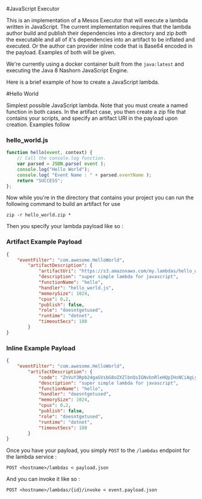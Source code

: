 #JavaScript Executor

This is an implementation of a Mesos Executor that will execute a lambda written in JavaScript.  The current implementation requires that the lambda author build and publish their dependencies into a directory and zip *both* the executable and all of it's dependencies into an artifact to be inflated and executed. Or the author can provider inline code that is Base64 encoded in the payload.  Examples of both will be given.

We're currently using a docker container built from the `java:latest` and executing the Java 8 Nashorn JavaScript Engine.

Here is a brief example of how to create a JavaScript lambda.

#Hello World

Simplest possible JavaScript lambda.  Note that you must create a named function in both cases.  In the artifact case, you then create a zip file that contains your scripts, and specify an artifact URI in the payload upon creation.  Examples follow

### hello_world.js
```javascript
function hello(event, context) {
	// Call the console.log function.
	var parsed = JSON.parse( event );
	console.log("Hello World");
	console.log( "Event Name : " + parsed.eventName );
	return "SUCCESS";
};
```

Now while you're in the directory that contains your project you can run the following command to build an artifact for use

`zip -r hello_world.zip *`

Then you specify your lambda payload like so : 

### Artifact Example Payload
```json
{
	"eventFilter": "com.awesome.HelloWorld",
		"artifactDescription": {
			"artifactUri": "https://s3.amazonaws.com/my.lambdas/hello_world.zip",
			"description": "super simple lambda for javascript",
			"functionName": "hello",
			"handler": "hello_world.js",
			"memorySize": 1024,
			"cpus": 0.2,
			"publish": false,
			"role": "doesntgetused",
			"runtime": "dotnet",
			"timeoutSecs": 180
		}
}
```

### Inline Example Payload

```json
{
	"eventFilter": "com.awesome.HelloWorld",
		"artifactDescription": {
			"code": "ZnVuY3Rpb24gaGVsbG8oZXZlbnQsIGNvbnRleHQpIHsNCiAgLy8gQ2FsbCB0aGUgY29uc29sZS5sb2cgZnVuY3Rpb24uDQogIGNvbnNvbGUubG9nKCJIZWxsbyBXb3JsZCIpOw0KICBjb25zb2xlLmxvZyggIkV2ZW50IE5hbWUgOiAiICsgZXZlbnQuZXZlbnROYW1lICk7DQogIHJldHVybiAiU1VDQ0VTUyI7DQp9Ow==",
			"description": "super simple lambda for javascript",
			"functionName": "hello",
			"handler": "doesntgetused",
			"memorySize": 1024,
			"cpus": 0.2,
			"publish": false,
			"role": "doesntgetused",
			"runtime": "dotnet",
			"timeoutSecs": 180
		}
}
```
Once you have your payload, you simply `POST` to the `/lambdas` endpoint for the lambda service : 

`POST <hostname>/lambdas < payload.json`

And you can invoke it like so : 

`POST <hostname>/lambdas/{id}/invoke < event.payload.json`
